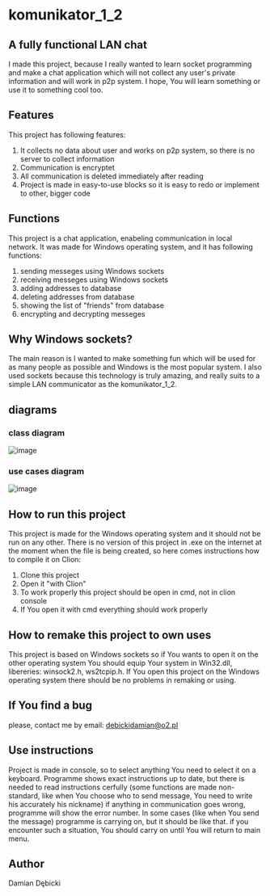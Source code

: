 # komunikator_1_2

## A fully functional LAN chat
I made this project, because I really wanted to learn socket programming and make a chat application
which will not collect any user's private information and will work in p2p system.
I hope, You will learn something or use it to something cool too.

## Features
This project has following features:
1. It collects no data about user and works on p2p system, so there is no server to collect information
2. Communication is encryptet
3. All communication is deleted immediately after reading
4. Project is made in easy-to-use blocks so it is easy to redo or implement to other, bigger code

## Functions
This project is a chat application, enabeling communication in local network. It was made for Windows operating system, and it has following functions:
1. sending messeges using Windows sockets
2. receiving messeges using Windows sockets
3. adding addresses to database
4. deleting addresses from database
5. showing the list of "friends" from database
6. encrypting and decrypting messeges

## Why Windows sockets?
The main reason is I wanted to make something fun which will be used for as many people as possible and Windows is the most popular system.
I also used sockets because this technology is truly amazing, and really suits to a simple LAN communicator as the komunikator_1_2.

## diagrams
### class diagram
![image](https://github.com/KotlecikzZiemniaczkami/komunikator_1_2/assets/127383477/59ac0107-073d-4cd0-a5f5-5154bca26000)
### use cases diagram
![image](https://github.com/KotlecikzZiemniaczkami/komunikator_1_2/assets/127383477/8d1d334e-50fc-4e26-afeb-d245a94c3742)

## How to run this project
This project is made for the Windows operating system and it should not be run on any other.
There is no version of this project in .exe on the internet at the moment when the file is being created, so here comes instructions
how to compile it on Clion:
1. Clone this project
2. Open it "with Clion"
3. To work properly this project should be open in cmd, not in clion console
4. If You open it with cmd everything should work properly

## How to remake this project to own uses
This project is based on Windows sockets so if You wants to open it on the other operating system You should equip Your system in 
Win32.dll, libereries: winsock2.h, ws2tcpip.h.
If You open this project on the Windows operating system there should be no problems in remaking or using.

## If You find a bug
please, contact me by email: debickidamian@o2.pl

## Use instructions
Project is made in console, so to select anything You need to select it on a keyboard. Programme shows exact instructions up to date, but there is
needed to read instructions cerfully (some functions are made non-standard, like when You choose who to send message, You need to write his accurately his nickname)
if anything in communication goes wrong, programme will show the error number. In some cases (like when You send the message) programme is carrying on, but
it should be like that. if you encounter such a situation, You should carry on until You will return to main menu.

## Author
Damian Dębicki




